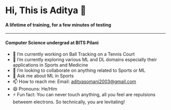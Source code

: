 
# Hi, This is Aditya 👋
#### A lifetime of training, for a few minutes of testing
___

####  Computer Science undergrad at BITS Pilani

- 🔭 I’m currently working on Ball Tracking on a Tennis Court
- 🌱 I’m currently exploring various ML and DL domains especially their applications in Sports and Medicine
- 👯 I’m looking to collaborate on anything related to Sports or ML
- 💬 Ask me about ML in Sports
- 📫 How to reach me: Email: adityasomani2003@gmail.com
- 😄 Pronouns: He/Him
- ⚡ Fun fact: You can never touch anything, all you feel are repulsions betweem electrons. So technically, you are levitating!

